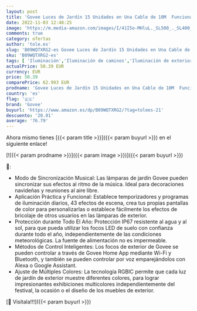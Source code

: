 ```yaml
---
layout: post
title: 'Govee Luces de Jardín 15 Unidades en Una Cable de 10M  Funciona con Alexa y Google Assistant RGBIC Luces de Camino Impermeables IP67 con 43 Modos de Escena  70LM para Patio'
date: 2022-11-03 12:48:25
image: 'https://m.media-amazon.com/images/I/41I5o-MHluL._SL500_._SL400_.jpg'
comments: true
category: ofertas
author: 'tole.es'
slug: 'B09WQTXRG2-es Govee Luces de Jardín 15 Unidades en Una Cable de 10M...'
sku: 'B09WQTXRG2-es'
tags: [ 'Iluminación','Iluminación de caminos','Iluminación de exterior','alexa','govee','🇪🇸', ]
actualPrice: 50.39 EUR
currency: EUR
price: 50.39
comparePrice: 62.993 EUR
prodname: 'Govee Luces de Jardín 15 Unidades en Una Cable de 10M  Funciona con Alexa y Google Assistant RGBIC Luces de Camino Impermeables IP67 con 43 Modos de Escena  70LM para Patio'
country: 'es'
flag: '🇪🇸'
brand: 'Govee'
buyurl: 'https://www.amazon.es/dp/B09WQTXRG2/?tag=tolees-21'
descuento: '20.01'
average: '76.79'
---
```


Ahora mismo tienes [{{< param title >}}]({{< param buyurl >}}) en el siguiente enlace!

[![{{< param prodname >}}]({{< param image >}})]({{< param buyurl >}})

🔎:

- Modo de Sincronización Musical: Las lámparas de jardín Govee pueden sincronizar sus efectos al ritmo de la música. Ideal para decoraciones navideñas y reuniones al aire libre.
- Aplicación Práctica y Funcional: Establece temporizadores y programas de iluminación diarios, 43 efectos de escena, crea tus propias pantallas de color para personalizarlas o establece fácilmente los efectos de bricolaje de otros usuarios en las lámparas de exterior.
- Protección durante Todo El Año: Protección IP67 resistente al agua y al sol, para que pueda utilizar los focos LED de suelo con confianza durante todo el año, independientemente de las condiciones meteorológicas. La fuente de alimentación no es impermeable.
- Métodos de Control Inteligentes: Los focos de exterior de Govee se pueden controlar a través de Govee Home App mediante Wi-Fi y Bluetooth, y también se pueden controlar por voz emparejándolos con Alexa o Google Assistant.
- Ajuste de Múltiples Colores: La tecnología RGBIC permite que cada luz de jardín de exterior muestre diferentes colores, para lograr impresionantes exhibiciones multicolores independientemente del festival, la ocasión o el diseño de los muebles de exterior.

[🛒 Visítala!!!]({{< param buyurl >}})
